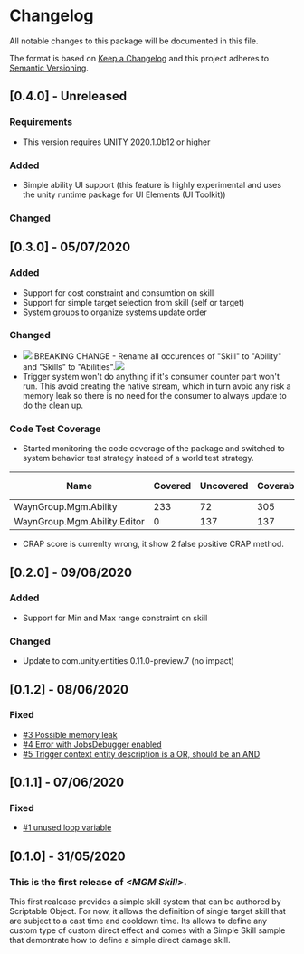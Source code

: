 # Changelog
All notable changes to this package will be documented in this file.

The format is based on [Keep a Changelog](http://keepachangelog.com/en/1.0.0/)
and this project adheres to [Semantic Versioning](http://semver.org/spec/v2.0.0.html).

## [0.4.0] - Unreleased 

### Requirements

- This version requires UNITY 2020.1.0b12 or higher

### Added

- Simple ability UI support (this feature is highly experimental and uses the unity runtime package for UI Elements (UI Toolkit))

### Changed 



## [0.3.0] - 05/07/2020

### Added

- Support for cost constraint and consumtion on skill
- Support for simple target selection from skill (self or target)
- System groups to organize systems update order

### Changed 

- ![](https://upload.wikimedia.org/wikipedia/commons/thumb/f/f6/OOjs_UI_icon_alert-destructive.svg/20px-OOjs_UI_icon_alert-destructive.svg.png) BREAKING CHANGE - Rename all occurences of "Skill" to "Ability" and "Skills" to "Abilities".![](https://upload.wikimedia.org/wikipedia/commons/thumb/f/f6/OOjs_UI_icon_alert-destructive.svg/20px-OOjs_UI_icon_alert-destructive.svg.png)
- Trigger system won't do anything if it's consumer counter part won't run. This avoid creating the native stream, which in turn avoid any risk a memory leak so there is no need for the consumer to always update to do the clean up.

### Code Test Coverage

- Started monitoring the code coverage of the package and switched to system behavior test strategy instead of a world test strategy.

| Name                         | Covered | Uncovered | Coverable | Total | Line coverage |
|------------------------------|---------|-----------|-----------|-------|---------------|
| WaynGroup.Mgm.Ability        | 233     | 72        | 305       | 951   | 76.3%         |
| WaynGroup.Mgm.Ability.Editor | 0       | 137       | 137       | 546   | 0%            |


- CRAP score is currenlty wrong, it show 2 false positive CRAP method.

## [0.2.0] - 09/06/2020

### Added

- Support for Min and Max range constraint on skill

### Changed 

- Update to com.unity.entities 0.11.0-preview.7 (no impact)

## [0.1.2] - 08/06/2020

### Fixed

- [#3 Possible memory leak](https://github.com/WAYNGROUP/MGM-Skill/issues/3)
- [#4 Error with JobsDebugger enabled](https://github.com/WAYNGROUP/MGM-Skill/issues/4)
- [#5 Trigger context entity description is a OR, should be an AND](https://github.com/WAYNGROUP/MGM-Skill/issues/5)


## [0.1.1] - 07/06/2020

### Fixed

- [#1 unused loop variable](https://github.com/WAYNGROUP/MGM-Skill/pull/1)

## [0.1.0] - 31/05/2020

### This is the first release of *\<MGM Skill\>*.

This first realease provides a simple skill system that can be authored by Scriptable Object.
For now, it allows the definition of single target skill that are subject to a cast time and cooldown time.
Its allows to define any custom type of custom direct effect and comes with a Simple Skill sample that demontrate how to define a simple direct damage skill.
